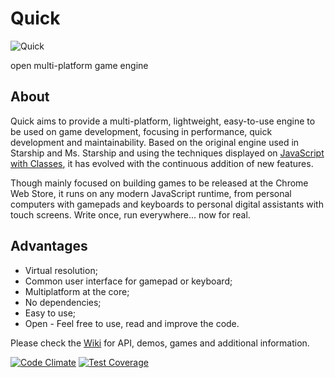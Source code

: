 Quick
=====
![Quick](http://dgsprb.github.io/games/quick.png)

open multi-platform game engine

## About
Quick aims to provide a multi-platform, lightweight, easy-to-use engine to be used on game development, focusing in performance, quick development and maintainability. Based on the original engine used in Starship and Ms. Starship and using the techniques displayed on [JavaScript with Classes](http://dgsprb.github.io/JavaScriptwithClasses.pdf), it has evolved with the continuous addition of new features.

Though mainly focused on building games to be released at the Chrome Web Store, it runs on any modern JavaScript runtime, from personal computers with gamepads and keyboards to personal digital assistants with touch screens. Write once, run everywhere... now for real.

## Advantages
  * Virtual resolution;
  * Common user interface for gamepad or keyboard;
  * Multiplatform at the core;
  * No dependencies;
  * Easy to use;
  * Open - Feel free to use, read and improve the code.

Please check the [Wiki](https://github.com/dgsprb/quick/wiki) for API, demos, games and additional information.

[![Code Climate](https://codeclimate.com/github/dgsprb/quick/badges/gpa.svg)](https://codeclimate.com/github/dgsprb/quick)
[![Test Coverage](https://codeclimate.com/github/dgsprb/quick/badges/coverage.svg)](https://codeclimate.com/github/dgsprb/quick/coverage)
